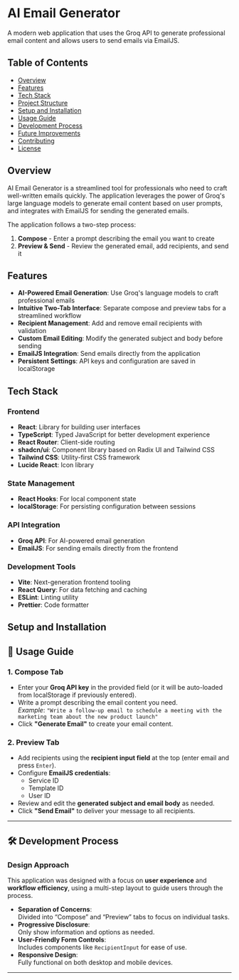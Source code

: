 # AI Email Generator

A modern web application that uses the Groq API to generate professional email content and allows users to send emails via EmailJS.

## Table of Contents

- [Overview](#overview)
- [Features](#features)
- [Tech Stack](#tech-stack)
- [Project Structure](#project-structure)
- [Setup and Installation](#setup-and-installation)
- [Usage Guide](#usage-guide)
- [Development Process](#development-process)
- [Future Improvements](#future-improvements)
- [Contributing](#contributing)
- [License](#license)

## Overview

AI Email Generator is a streamlined tool for professionals who need to craft well-written emails quickly. The application leverages the power of Groq's large language models to generate email content based on user prompts, and integrates with EmailJS for sending the generated emails.

The application follows a two-step process:
1. **Compose** - Enter a prompt describing the email you want to create
2. **Preview & Send** - Review the generated email, add recipients, and send it

## Features

- **AI-Powered Email Generation**: Use Groq's language models to craft professional emails
- **Intuitive Two-Tab Interface**: Separate compose and preview tabs for a streamlined workflow
- **Recipient Management**: Add and remove email recipients with validation
- **Custom Email Editing**: Modify the generated subject and body before sending
- **EmailJS Integration**: Send emails directly from the application
- **Persistent Settings**: API keys and configuration are saved in localStorage

## Tech Stack

### Frontend
- **React**: Library for building user interfaces
- **TypeScript**: Typed JavaScript for better development experience
- **React Router**: Client-side routing
- **shadcn/ui**: Component library based on Radix UI and Tailwind CSS
- **Tailwind CSS**: Utility-first CSS framework
- **Lucide React**: Icon library

### State Management
- **React Hooks**: For local component state
- **localStorage**: For persisting configuration between sessions

### API Integration
- **Groq API**: For AI-powered email generation
- **EmailJS**: For sending emails directly from the frontend

### Development Tools
- **Vite**: Next-generation frontend tooling
- **React Query**: For data fetching and caching
- **ESLint**: Linting utility
- **Prettier**: Code formatter
## Setup and Installation

## 🚀 Usage Guide

### 1. **Compose Tab**

- Enter your **Groq API key** in the provided field (or it will be auto-loaded from localStorage if previously entered).
- Write a prompt describing the email content you need.  
  _Example_: `"Write a follow-up email to schedule a meeting with the marketing team about the new product launch"`
- Click **"Generate Email"** to create your email content.

### 2. **Preview Tab**

- Add recipients using the **recipient input field** at the top (enter email and press `Enter`).
- Configure **EmailJS credentials**:
  - Service ID
  - Template ID
  - User ID
- Review and edit the **generated subject and email body** as needed.
- Click **"Send Email"** to deliver your message to all recipients.

---

## 🛠 Development Process

### Design Approach

This application was designed with a focus on **user experience** and **workflow efficiency**, using a multi-step layout to guide users through the process.

- **Separation of Concerns**:  
  Divided into “Compose” and “Preview” tabs to focus on individual tasks.
- **Progressive Disclosure**:  
  Only show information and options as needed.
- **User-Friendly Form Controls**:  
  Includes components like `RecipientInput` for ease of use.
- **Responsive Design**:  
  Fully functional on both desktop and mobile devices.

---

